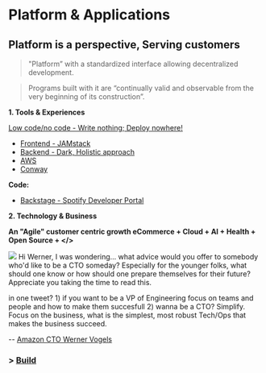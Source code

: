 # Platform & Applications

## Platform is a perspective, Serving customers 
> "Platform” with a standardized interface allowing decentralized development.

> Programs built with it are “continually valid and observable from the very beginning of its construction”.

**1. Tools & Experiences**

[Low code/no code - Write nothing; Deploy nowhere!](https://twitter.com/kelseyhightower/status/961026365146320896)
* [Frontend - JAMstack](https://snipcart.com/blog/jamstack)
* [Backend - Dark, Holistic approach](https://medium.com/darklang/the-design-of-dark-59f5d38e52d2)
* [AWS](https://aws.amazon.com/amplify/)
* [Conway](https://twitter.com/conways_law/status/1238539198203822081)

**Code:**
* [Backstage - Spotify Developer Portal](https://labs.spotify.com/2020/04/21/how-we-use-backstage-at-spotify/)

**2. Technology & Business**

**An "Agile" customer centric growth eCommerce + Cloud + AI + Health + Open Source + </>**

![](https://github.com/ankumar/Architecture/blob/master/images/Werner.png)
Hi Werner, I was wondering... what advice would you offer to somebody who'd like to be a CTO someday? Especially for the younger folks, what should one know or how should one prepare themselves for their future? Appreciate you taking the time to read this.

in one tweet? 1) if you want to be a VP of Engineering focus on teams and people and how to make them succesfull 2) wanna be a CTO? Simplify.  Focus on the business, what is the simplest, most robust Tech/Ops that makes the business succeed.

-- [Amazon CTO Werner Vogels](https://queue.acm.org/detail.cfm?id=1142065)

### > [Build](https://github.com/ankumar/Architecture/blob/master/Patterns/Stuff.md)



